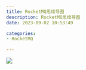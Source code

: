 ```yaml
---
title: RocketMQ思维导图
description: RocketMQ思维导图
date: 2023-09-02 10:53:49

categories:
- RocketMQ

---
```

<meta name="referrer" content="no-referrer" />
<!-- more -->

![](https://cdn.nlark.com/yuque/0/2024/jpeg/21760570/1710320800355-8a70956e-94fc-475a-bd68-17059dd2a45e.jpeg)